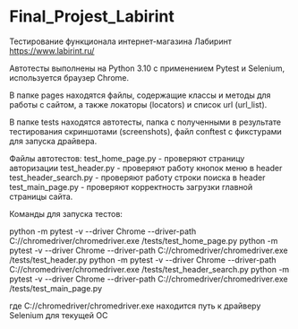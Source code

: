 # Final_Projest_Labirint
Тестирование функционала интернет-магазина Лабиринт https://www.labirint.ru/

Автотесты выполнены на Python 3.10 с применением Pytest и Selenium, используется браузер Chrome.

В папке pages находятся файлы, содержащие классы и методы для работы с сайтом, а также локаторы (locators) и список url (url_list).

В папке tests находятся автотесты, папка с полученными в результате тестирования скриншотами (screenshots), файл conftest с фикстурами для запуска драйвера.

Файлы автотестов:
test_home_page.py - проверяют страницу авторизации
test_header.py - проверяют работу кнопок меню в header
test_header_search.py - проверяют работу строки поиска в header
test_main_page.py - проверяют корректность загрузки главной страницы сайта.

Команды для запуска тестов:

python -m pytest -v --driver Chrome --driver-path C://chromedriver/chromedriver.exe /tests/test_home_page.py
python -m pytest -v --driver Chrome --driver-path C://chromedriver/chromedriver.exe /tests/test_header.py
python -m pytest -v --driver Chrome --driver-path C://chromedriver/chromedriver.exe /tests/test_header_search.py
python -m pytest -v --driver Chrome --driver-path C://chromedriver/chromedriver.exe /tests/test_main_page.py

где C://chromedriver/chromedriver.exe находится путь к драйверу Selenium для текущей ОС
